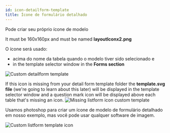 ```yaml
---
id: icon-detailform-template
title: Ícone de formulário detalhado
---
```


Pode criar seu próprio ícone de modelo

It must be 160x160px and must be named **layoutIconx2.png**

O ícone será usado:

* acima do nome da tabela quando o modelo tiver sido selecionado e
* in the template selector window in the **Forms section**

![Custom detailform template](assets/en/custom-detailform/custom-detailform-template.png)

If this icon is missing from your detail form template folder the **template.svg file** (we're going to learn about this later) will be displayed in the template selector window and a question mark icon will be displayed above each table that's missing an icon. ![Missing listform icon custom template](assets/en/custom-detailform/missing-detailform-icon-custom-template.png)

Usamos photoshop para criar um ícone de modelo de formulário detalhado em nosso exemplo, mas você pode usar qualquer software de imagem.

![Custom listform template icon](assets/en/custom-detailform/custom-detail-form-icon.png)
